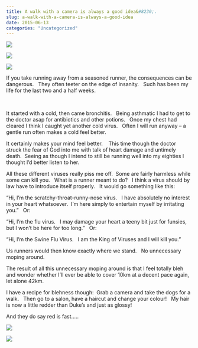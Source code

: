 ```yaml
---
title: A walk with a camera is always a good idea&#8230;.
slug: a-walk-with-a-camera-is-always-a-good-idea
date: 2015-06-13
categories: "Uncategorized"
---
```


<p><img src="https://res.cloudinary.com/dy6grlu8z/image/upload/v1558842059/igzm7uql5t9uwqd08oht.jpg"/></p>
<p><img src="https://res.cloudinary.com/dy6grlu8z/image/upload/v1558842060/qamhlrdwc9wozvwpkwyi.jpg"/></p>
<p><img src="https://res.cloudinary.com/dy6grlu8z/image/upload/v1558842061/chohvdhrmfy8lthfswm0.jpg"/></p>
<p>If you take running away from a seasoned runner, the consequences can be dangerous.   They often teeter on the edge of insanity.   Such has been my life for the last two and a half weeks.</p>
<p> </p>
<p>It started with a cold, then came bronchitis.   Being asthmatic I had to get to the doctor asap for antibiotics and other potions.   Once my chest had cleared I think I caught yet another cold virus.   Often I will run anyway – a gentle run often makes a cold feel better.</p>
<p>It certainly makes your mind feel better.    This time though the doctor struck the fear of God into me with talk of heart damage and untimely death.  Seeing as though I intend to still be running well into my eighties I thought I’d better listen to her.</p>
<p>All these different viruses really piss me off.  Some are fairly harmless while some can kill you.   What is a runner meant to do?   I think a virus should by law have to introduce itself properly.   It would go something like this:</p>
<p>“Hi, I’m the scratchy-throat-runny-nose virus.   I have absolutely no interest in your heart whatsoever.  I’m here simply to entertain myself by irritating you.”   Or:</p>
<p>“Hi, I’m the flu virus.   I may damage your heart a teeny bit just for funsies, but I won’t be here for too long.”   Or:</p>
<p>“Hi, I’m the Swine Flu Virus.   I am the King of Viruses and I will kill you.”</p>
<p>Us runners would then know exactly where we stand.   No unnecessary moping around.</p>
<p>The result of all this unnecessary moping around is that I feel totally bleh and wonder whether I’ll ever be able to cover 10km at a decent pace again, let alone 42km.</p>
<p>I have a recipe for blehness though:  Grab a camera and take the dogs for a walk.   Then go to a salon, have a haircut and change your colour!   My hair is now a little redder than Duke’s and just as glossy!</p>
<p>And they do say red is fast…..</p>
<p><img src="https://res.cloudinary.com/dy6grlu8z/image/upload/v1558842062/svqarophx58aeivmcmnu.jpg"/></p>
<p><img src="https://res.cloudinary.com/dy6grlu8z/image/upload/v1558842062/tk9rp7uhtdikmrkqbhbc.jpg"/></p>
<p> </p>









